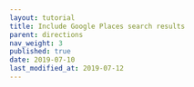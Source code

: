 ```yaml
---
layout: tutorial
title: Include Google Places search results
parent: directions
nav_weight: 3
published: true
date: 2019-07-10
last_modified_at: 2019-07-12
---
```

